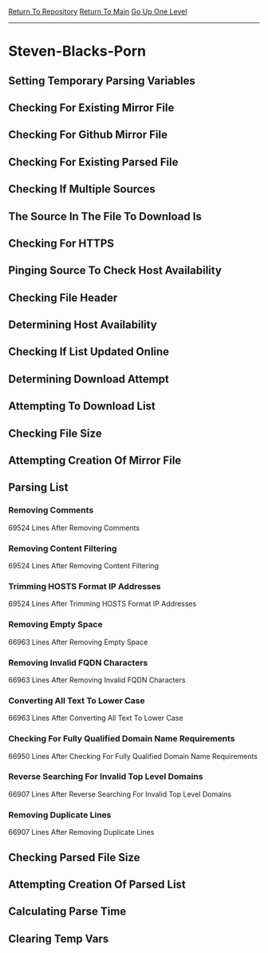 [Return To Repository](https://github.com/deathbybandaid/piholeparser/)
[Return To Main](https://github.com/deathbybandaid/piholeparser/blob/master/RecentRunLogs/Mainlog.md)
[Go Up One Level](https://github.com/deathbybandaid/piholeparser/blob/master/RecentRunLogs/TopLevelScripts/30-Processing-External-Blacklists.md)
____________________________________
# Steven-Blacks-Porn
## Setting Temporary Parsing Variables
## Checking For Existing Mirror File
## Checking For Github Mirror File
## Checking For Existing Parsed File
## Checking If Multiple Sources
## The Source In The File To Download Is
## Checking For HTTPS
## Pinging Source To Check Host Availability
## Checking File Header
## Determining Host Availability
## Checking If List Updated Online
## Determining Download Attempt
## Attempting To Download List
## Checking File Size
## Attempting Creation Of Mirror File
## Parsing List
### Removing Comments
69524 Lines After Removing Comments
### Removing Content Filtering
69524 Lines After Removing Content Filtering
### Trimming HOSTS Format IP Addresses
69524 Lines After Trimming HOSTS Format IP Addresses
### Removing Empty Space
66963 Lines After Removing Empty Space
### Removing Invalid FQDN Characters
66963 Lines After Removing Invalid FQDN Characters
### Converting All Text To Lower Case
66963 Lines After Converting All Text To Lower Case
### Checking For Fully Qualified Domain Name Requirements
66950 Lines After Checking For Fully Qualified Domain Name Requirements
### Reverse Searching For Invalid Top Level Domains
66907 Lines After Reverse Searching For Invalid Top Level Domains
### Removing Duplicate Lines
66907 Lines After Removing Duplicate Lines
## Checking Parsed File Size
## Attempting Creation Of Parsed List
## Calculating Parse Time
## Clearing Temp Vars
